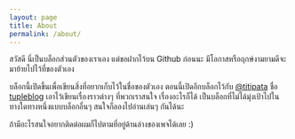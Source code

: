 ```yaml
---
layout: page
title: About
permalink: /about/
---
```


สวัสดี นี่เป็นบล็อกส่วนตัวของเราเอง แต่ขอฝากไว้บน Github ก่อนนะ มีโอกาสหรือฤกษ์งามยามดีจะมาย้ายไปไว้ที่ของตัวเอง

บล็อกนี้เปิดขึ้นเพื่อเขียนสิ่งที่อยากเก็บไว้ในชื่อของตัวเอง ตอนนี้เปิดอีกบล็อกไว้กับ [@titipata](https://twitter.com/titipat_a) ชื่อ [tupleblog](http://tupleblog.github.io) เอาไว้เขียนเรื่องราวต่างๆ ที่พวกเราสนใจ เรื่องอะไรก็ได้ เป็นบล็อกที่ไม่ได้มุ่งเป้าไปในทางใดทางหนึ่งแบบบล็อกอื่นๆ สนใจก็ลองไปอ่านเล่นๆ กันได้นะ

ถ้ามีอะไรสนใจอยากติดต่อผมก็ไปตามที่อยู่ด้านล่างของเพจได้เลย :)
